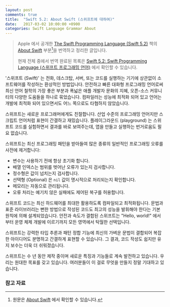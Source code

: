 ```yaml
---
layout: post
comments: true
title:  "Swift 5.2: About Swift (스위프트에 대하여)"
date:   2017-03-02 10:00:00 +0900
categories: Swift Language Grammar About
---
```


> Apple 에서 공개한 [The Swift Programming Language (Swift 5.2)](https://docs.swift.org/swift-book/) 책의 [About Swift](https://docs.swift.org/swift-book/) 부분[^About-Swift]을 번역하고 정리한 글입니다.
>
> 현재 전체 중에서 번역 완료된 목록은 [Swift 5.2: Swift Programming Language (스위프트 프로그래밍 언어)](http://xho95.github.io/swift/programming/language/grammar/2017/02/27/The-Swift-Programming-Language.html) 에서 확인할 수 있습니다.

'스위프트 (Swift)' 는 전화, 데스크탑, 서버, 또는 코드를 실행하는 기기에 상관없이 소프트웨어를 작성하는 환상적인 방법입니다. 안전하고 빠른 대화형 프로그래밍 언어로써 최신 언어 철학의 가장 좋은 부분과 폭넓은 애플 개발자 문화의 지혜, 오픈-소스 커뮤니티의 다양한 도움들을 하나로 묶었습니다. 컴파일러는 성능에 최적화 되어 있고 언어는 개발에 최적화 되어 있으면서도 어느 쪽으로도 타협하지 않았습니다.

스위프트는 새로운 프로그래머에게도 친절합니다. 산업 수준의 프로그래밍 언어지만 스크립트 언어처럼 표현이 간결하고 재밌습니다. 플레이그라운드 (playground) 는 스위프트 코드를 실험하면서 결과를 바로 보여주는데, 앱을 만들고 실행하는 번거로움도 필요 없습니다.           

스위프트는 최신 프로그래밍 패턴을 받아들여 많은 종류의 일반적인 프로그래밍 오류를 사전에 제거합니다:

* 변수는 사용하기 전에 항상 초기화 합니다.
* 배열 인덱스는 범위를 벗어난 오류가 있는지 검사합니다.
* 정수형은 값이 넘치는지 검사합니다.
* 선택형 (Optional) 은 `nil` 값이 명시적으로 처리되는지 확인합니다.
* 메모리는 자동으로 관리됩니다.
* 오류 처리는 예기치 않은 실패에도 제어된 복구를 허용합니다.  

스위프트 코드는 최신 하드웨어를 최대한 활용하도록 컴파일되고 최적화됩니다. 문법과 표준 라이브러리는 뻔한 방법으로 작성된 코드도 최고의 성능을 발휘해야 한다는 기본 원칙에 의해 설계되었습니다. 안전과 속도가 결합된 스위프트는 "Hello, world!" 에서부터 운영 체제 개발에 이르기까지 모든 영역에서 탁월한 선택입니다.

스위프트는 강력한 타입 추론과 패턴 정합 기능에 최신의 가벼운 문법이 결합되어 복잡한 아이디어도 분명하고 간결하게 표현할 수 있습니다. 그 결과, 코드 작성도 쉽지만 유지 보수는 더욱 더 쉬워졌습니다.

스위프트는 수 년 동안 제작 중이며 새로운 특징과 기능들로 계속 발전하고 있습니다. 우리는 원대한 목표를 갖고 있습니다. 여러분들이 이 걸로 무엇을 만들지 정말 기대하고 있습니다.

### 참고 자료

[^About-Swift]: 원문은 [About Swift](https://docs.swift.org/swift-book/) 에서 확인할 수 있습니다.
